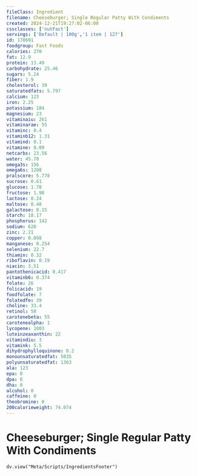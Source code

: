 ```yaml
---
fileClass: Ingredient
filename: Cheeseburger; Single Regular Patty With Condiments
created: 2024-12-21T19:27:02-06:00
cssclasses: ['nutFact']
servings: ['Default | 100g','1 item | 127']
id: 170691
foodgroup: Fast Foods
calories: 270
fat: 12.9
protein: 13.49
carbohydrate: 25.46
sugars: 5.24
fiber: 1.9
cholesterol: 39
saturatedfats: 5.797
calcium: 123
iron: 2.25
potassium: 184
magnesium: 23
vitaminaiu: 261
vitaminarae: 55
vitaminc: 0.4
vitaminb12: 1.31
vitamind: 0.1
vitamine: 0.09
netcarbs: 23.56
water: 45.78
omega3s: 156
omega6s: 1208
pralscore: 5.778
sucrose: 0.61
glucose: 1.78
fructose: 1.98
lactose: 0.24
maltose: 0.48
galactose: 0.15
starch: 18.17
phosphorus: 142
sodium: 628
zinc: 2.21
copper: 0.098
manganese: 0.254
selenium: 22.7
thiamin: 0.32
riboflavin: 0.19
niacin: 3.51
pantothenicacid: 0.417
vitaminb6: 0.374
folate: 26
folicacid: 19
foodfolate: 7
folatedfe: 39
choline: 33.4
retinol: 50
carotenebeta: 55
carotenealpha: 1
lycopene: 1003
luteinzeaxanthin: 22
vitamindiu: 3
vitamink: 5.5
dihydrophylloquinone: 0.2
monounsaturatedfat: 5035
polyunsaturatedfat: 1363
ala: 123
epa: 0
dpa: 0
dha: 0
alcohol: 0
caffeine: 0
theobromine: 0
200calorieweight: 74.074
---
```


# Cheeseburger; Single Regular Patty With Condiments

```dataviewjs
dv.view("Meta/Scripts/IngredientsFooter")
```